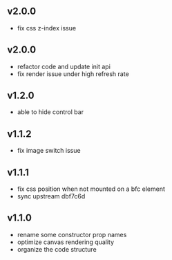 ## v2.0.0

- fix css z-index issue

## v2.0.0

- refactor code and update init api
- fix render issue under high refresh rate

## v1.2.0

- able to hide control bar

## v1.1.2

- fix image switch issue

## v1.1.1

- fix css position when not mounted on a bfc element
- sync upstream dbf7c6d

## v1.1.0

- rename some constructor prop names
- optimize canvas rendering quality
- organize the code structure
